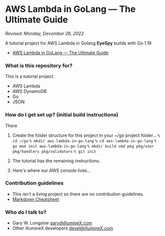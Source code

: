 
# AWS Lambda in GoLang — The Ultimate Guide
*Revised: Monday, December 26, 2022*

A tutorial project for AWS Lambda in Golang 
**EyeSpy** builds with Go 1.19

- [AWS Lambda in GoLang — The Ultimate Guide](https://www.softkraft.co/aws-lambda-in-golang/)



### What is this repository for? ###

This is a tutorial project.

* AWS Lambda
* AWS DynamoDB
* Go
* JSON

### How do I get set up? (initial build instructions) ###
There 

1. Create the folder structure for this project in your ~/go project folder…
  `% cd ~/go`
  `% mkdir aws-lambda-in-go-lang`
  `% cd aws-lambda-in-go-lang`
  `% go mod init aws-lambda-in-go-lang`
  `% mkdir build cmd pkg pkg/user pkg/handlers pkg/validators`
  `% git init`

2. The tutorial has the remaining instructions.


3. Here's where our AWS console lives…


### Contribution guidelines ###

* This isn't a living project so there are no contribution guidelines.
* [Markdown Cheatsheet](https://www.markdownguide.org/cheat-sheet/)

### Who do I talk to? ###

* Gary W. Longsine <gary@illumineX.com>
* Other illumineX developers <devel@illumineX.com>





